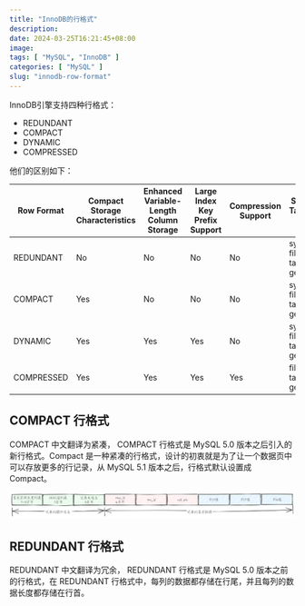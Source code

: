 ```yaml
---
title: "InnoDB的行格式"
description:
date: 2024-03-25T16:21:45+08:00
image:
tags: [ "MySQL", "InnoDB" ]
categories: [ "MySQL" ]
slug: "innodb-row-format"
---
```


InnoDB引擎支持四种行格式：

- REDUNDANT
- COMPACT
- DYNAMIC
- COMPRESSED

他们的区别如下：

| Row Format | Compact Storage Characteristics | Enhanced Variable-Length Column Storage | Large Index Key Prefix Support | Compression Support | Supported Tablespace Types      | Required File Format  |
|------------|---------------------------------|-----------------------------------------|--------------------------------|---------------------|---------------------------------|-----------------------|
| REDUNDANT  | No                              | No                                      | No                             | No                  | system, file-per-table, general | Antelope or Barracuda |
| COMPACT    | Yes                             | No                                      | No                             | No                  | system, file-per-table, general | Antelope or Barracuda |
| DYNAMIC    | Yes                             | Yes                                     | Yes                            | No                  | system, file-per-table, general | Barracuda             |
| COMPRESSED | Yes                             | Yes                                     | Yes                            | Yes                 | file-per-table, general         | Barracuda             |

## COMPACT 行格式

COMPACT 中文翻译为紧凑， COMPACT 行格式是 MySQL 5.0 版本之后引入的新行格式。Compact 是一种紧凑的行格式，设计的初衷就是为了让一个数据页中可以存放更多的行记录，从
MySQL 5.1 版本之后，行格式默认设置成 Compact。

![compact.png](compact.png)

## REDUNDANT 行格式

REDUNDANT 中文翻译为冗余， REDUNDANT 行格式是 MySQL 5.0 版本之前的行格式，在 REDUNDANT 行格式中，每列的数据都存储在行尾，并且每列的数据长度都存储在行首。
